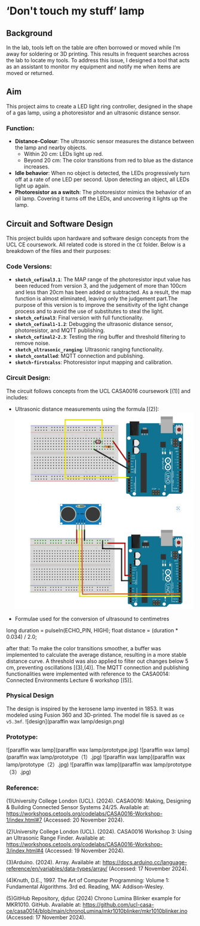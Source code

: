 # ‘Don't touch my stuff’ lamp

## Background
In the lab, tools left on the table are often borrowed or moved while I’m away for soldering or 3D printing. This results in frequent searches across the lab to locate my tools. To address this issue, I designed a tool that acts as an assistant to monitor my equipment and notify me when items are moved or returned.

## Aim
This project aims to create a LED light ring controller, designed in the shape of a gas lamp, using a photoresistor and an ultrasonic distance sensor. 

### Function:
- **Distance-Colour**: The ultrasonic sensor measures the distance between the lamp and nearby objects.  
  - Within 20 cm: LEDs light up red.  
  - Beyond 20 cm: The color transitions from red to blue as the distance increases.  
- **Idle behavior**: When no object is detected, the LEDs progressively turn off at a rate of one LED per second. Upon detecting an object, all LEDs light up again.  
- **Photoresistor as a switch**: The photoresistor mimics the behavior of an oil lamp. Covering it turns off the LEDs, and uncovering it lights up the lamp.  

## Circuit and Software Design
This project builds upon hardware and software design concepts from the UCL CE coursework. All related code is stored in the `CE` folder. Below is a breakdown of the files and their purposes:

### Code Versions:
- **`sketch_cefinal3.1`**: The MAP range of the photoresistor input value has been reduced from version 3, and the judgement of more than 100cm and less than 20cm has been added or subtracted. As a result, the map function is almost eliminated, leaving only the judgement part.The purpose of this version is to improve the sensitivity of the light change process and to avoid the use of substitutes to steal the light. 
- **`sketch_cefinal3`**: Final version with full functionality.  
- **`sketch_cefinal1-1.2`**: Debugging the ultrasonic distance sensor, photoresistor, and MQTT publishing.  
- **`sketch_cefinal2-2.3`**: Testing the ring buffer and threshold filtering to remove noise.  
- **`sketch_ultrasonic_ranging`**: Ultrasonic ranging functionality.  
- **`sketch_contalled`**: MQTT connection and publishing.  
- **`sketch-firstcalss`**: Photoresistor input mapping and calibration.

### Circuit Design:
The circuit follows concepts from the UCL CASA0016 coursework [(1)] and includes:
- Ultrasonic distance measurements using the formula [(2)]:
 ![circuits](circuits.png)
  
- Formulae used for the conversion of ultrasound to centimetres

long duration = pulseIn(ECHO_PIN, HIGH);
float distance = (duration * 0.034) / 2.0;

after that:
To make the color transitions smoother, a buffer was implemented to calculate the average distance, resulting in a more stable distance curve. A threshold was also applied to filter out changes below 5 cm, preventing oscillations [(3),(4)]. The MQTT connection and publishing functionalities were implemented with reference to the CASA0014: Connected Environments Lecture 6 workshop [(5)].

### Physical Design
The design is inspired by the kerosene lamp invented in 1853. It was modeled using Fusion 360 and 3D-printed. The model file is saved as `ce v5.3mf`.
 ![design](paraffin wax lamp/design.png)

### Prototype:
 ![paraffin wax lamp](paraffin wax lamp/prototype.jpg) ![paraffin wax lamp](paraffin wax lamp/prototype（1）.jpg)
 ![paraffin wax lamp](paraffin wax lamp/prototype（2）.jpg)  ![paraffin wax lamp](paraffin wax lamp/prototype（3）.jpg)
 
### Reference:
(1)University College London (UCL). (2024). CASA0016: Making, Designing & Building Connected Sensor Systems 24/25. Available at: https://workshops.cetools.org/codelabs/CASA0016-Workshop-1/index.html#7 (Accessed: 20 November 2024).

(2)University College London (UCL). (2024). CASA0016 Workshop 3: Using an Ultrasonic Range Finder. Available at: https://workshops.cetools.org/codelabs/CASA0016-Workshop-3/index.html#4 (Accessed: 19 November 2024).

(3)Arduino. (2024). Array. Available at: https://docs.arduino.cc/language-reference/en/variables/data-types/array/ (Accessed: 17 November 2024).

(4)Knuth, D.E., 1997. The Art of Computer Programming: Volume 1: Fundamental Algorithms. 3rd ed. Reading, MA: Addison-Wesley.

(5)GitHub Repository, djduc (2024) Chrono Lumina Blinker example for MKR1010. GitHub. Available at: https://github.com/ucl-casa-ce/casa0014/blob/main/chronoLumina/mkr1010blinker/mkr1010blinker.ino (Accessed: 17 November 2024).


